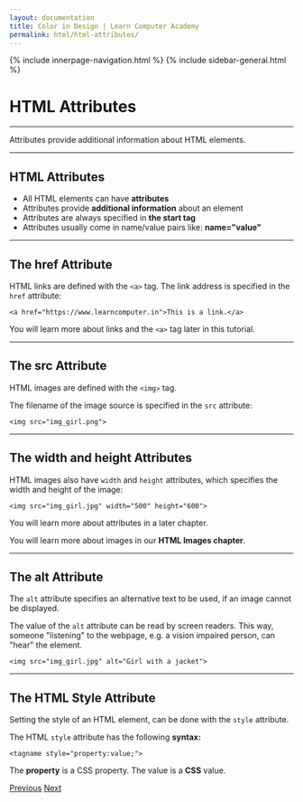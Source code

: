 ```yaml
---
layout: documentation
title: Color in Design | Learn Computer Academy
permalink: html/html-attributes/
---
```

<div class="loader">
{% include innerpage-navigation.html %}
{% include sidebar-general.html %}
            <div class="page-content">
                <div class="content-wrapper">
                    <div class="row">
                        <div class="col-md-9 content">
                            <!-- Your content goes started here -->
                            <div class="doc-content">
                                <h1>HTML Attributes</h1>
                                <hr>
                                <p>Attributes provide additional information about HTML elements.</p>
                                <hr>
                                <h2>HTML Attributes</h2>
                                <ul>
                                    <li>All HTML elements can have <b>attributes</b></li>
                                    <li>Attributes provide <b>additional information</b> about an element</li>
                                    <li>Attributes are always specified in <b>the start tag</b></li>
                                    <li>Attributes usually come in name/value pairs like: <b>name="value"</b></li>
                                </ul>
                                <hr>
                                <h2>The href Attribute</h2>
                                <p>HTML links are defined with the <code>&lt;a></code> tag. The link address is specified in the <code>href</code> attribute:</p>
                                <pre class="snippet"><code class="html">&lt;a href="https://www.learncomputer.in">This is a link.&lt;/a></code></pre>
                                <p>You will learn more about links and the <code>&lt;a></code> tag later in this tutorial.</p>
                                <hr>
                                <h2>The src Attribute</h2>
                                <p>HTML images are defined with the <code>&lt;img></code> tag.</p>
                                <p>The filename of the image source is specified in the <code>src</code> attribute:</p>
                                <pre class="snippet"><code class="html">&lt;img src="img_girl.png"></code></pre>
                                <hr>
                                <h2>The width and height Attributes</h2>
                                <p>HTML images also have <code>width</code> and <code>height</code> attributes, which specifies the width and height of the image:</p>
                                <pre class="snippet"><code class="html">&lt;img src="img_girl.jpg" width="500" height="600"></code></pre>
                                <p>You will learn more about attributes in a later chapter.</p>
                                <p>You will learn more about images in our <b>HTML Images chapter</b>.</p>
                                <hr>
                                <h2>The alt Attribute</h2>
                                <p>The <code>alt</code> attribute specifies an alternative text to be used, if an image cannot be displayed.</p>
                                <p>The value of the <code>alt</code> attribute can be read by screen readers. This way, someone "listening" to the webpage, e.g. a vision impaired person, can "hear" the element.</p>
                                <pre class="snippet"><code class="html">&lt;img src="img_girl.jpg" alt="Girl with a jacket"></code></pre>
                                <hr>
                                <h2>The HTML Style Attribute</h2>
                                <p>Setting the style of an HTML element, can be done with the <code>style</code> attribute.</p>
                                <p>The HTML <code>style</code> attribute has the following <b>syntax:</b></p>
                                <pre class="snippet"><code class="html">&lt;tagname style="property:value;"></code></pre>
                                <p>The <b>property</b> is a CSS property. The value is a <b>CSS</b> value.</p>
                            </div>
                            <!-- /.Your content goes ends here -->
                            <div class="footer-btn d-flex justify-content-between">
                                <a href="html-basic" class="btn"><i class="fas fa-arrow-circle-left"></i>Previous</a>
                                <a href="html-comments" class="btn">Next<i class="fas fa-arrow-circle-right"></i></a>
                            </div>
                            <!-- /.End of footer button -->
                        </div>
                        <!-- Right Sidebar Start-->
                        <?php include '../includes/right-sidebar-innerpage.php'; ?>
                        <!-- Right-Sidebar End -->
                    </div>
                </div>
